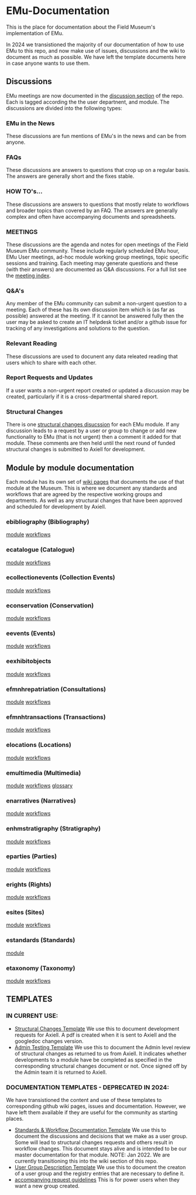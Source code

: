 # EMu-Documentation
This is the place for documentation about the Field Museum's implementation of EMu. 

In 2024 we transistioned the majority of our documentation of how to use EMu to this repo, and now make use of issues, discussions and the wiki to document as much as possible. We have left the template documents here in case anyone wants to use them.

## Discussions
EMu meetings are now documented in the [discussion section](https://github.com/fieldmuseum/EMu-Documentation/discussions) of the repo. Each is tagged according the the user departnent, and module. The discussions are divided into the following types:
### EMu in the News
  These discussions are fun mentions of EMu's in the news and can be from anyone.
### FAQs
  These discussions are answers to questions that crop up on a regular basis. The answers are generally short and the fixes stable.
### HOW TO's...
  These discussions are answers to questions that mostly relate to workflows and broader topics than covered by an FAQ. The answers are generally complex and often have accompanying documents and spreadsheets.
### MEETINGS
  These discussions are the agenda and notes for open meetings of the Field Museum EMu community. These include regularly scheduled EMu hour, EMu User meetings, ad-hoc module working group meetings, topic specific sessions and training. Each meeting may generate questions and these (with their answers) are documented as Q&A discussions. For a full list see the [meeting index](https://github.com/fieldmuseum/EMu-Documentation/discussions/1050).
### Q&A's
  Any member of the EMu community can submit a non-urgent question to a meeting. Each of these has its own discussion item which is (as far as possible) answered at the meeting. If it cannot be answered fully then the user may be asked to create an IT helpdesk ticket and/or a github issue for tracking of any investigations and solutions to the question. 
### Relevant Reading
  These discussions are used to docunent any data releated reading that users which to share with each other.
### Report Requests and Updates
  If a user wants a non-urgent report created or updated a discussion may be created, particularly if it is a cross-departmental shared report.
### Structural Changes
  There is one [structural changes disucssion](https://github.com/fieldmuseum/EMu-Documentation/discussions/categories/structural-changes) for each EMu module. If any discussion leads to a request by a user or group to change or add new functionality to EMu (that is not urgent) then a comment it added for that module. These comments are then held until the next round of funded structural changes is submitted to Axiell for development.

## Module by module documentation
Each module has its own set of [wiki pages](https://github.com/fieldmuseum/EMu-Documentation/wiki) that documents the use of that module at the Museum. This is where we document any standards and workflows that are agreed by the respective working groups and departments. As well as any structural changes that have been approved and scheduled for development by Axiell.
### ebibliography (Bibliography)
[module](https://github.com/fieldmuseum/EMu-Documentation/wiki/ebibliography-module) [workflows](https://github.com/fieldmuseum/EMu-Documentation/wiki/ebibliography-workflows)
### ecatalogue (Catalogue)
[module](https://github.com/fieldmuseum/EMu-Documentation/wiki/ecatalogue-module) [workflows](https://github.com/fieldmuseum/EMu-Documentation/wiki/ecatalogue-workflows)
### ecollectionevents (Collection Events)
[module](https://github.com/fieldmuseum/EMu-Documentation/wiki/ecollectionevents-module) [workflows](https://github.com/fieldmuseum/EMu-Documentation/wiki/ecollectionevents-workflows)
### econservation (Conservation)
[module](https://github.com/fieldmuseum/EMu-Documentation/wiki/econservation-module) [workflows](https://github.com/fieldmuseum/EMu-Documentation/wiki/econservation-workflows)
### eevents (Events)
[module](https://github.com/fieldmuseum/EMu-Documentation/wiki/eevents-module) [workflows](https://github.com/fieldmuseum/EMu-Documentation/wiki/eevents-workflows)
### eexhibitobjects
[module](https://github.com/fieldmuseum/EMu-Documentation/wiki/eexhibitobjects-module) [workflows](https://github.com/fieldmuseum/EMu-Documentation/wiki/eexhibitobjects-workflows)
### efmnhrepatriation (Consultations)
[module](https://github.com/fieldmuseum/EMu-Documentation/wiki/efmnhrepatriation-module) [workflows](https://github.com/fieldmuseum/EMu-Documentation/wiki/efmnhrepatriation-workflows)
### efmnhtransactions (Transactions)
[module](https://github.com/fieldmuseum/EMu-Documentation/wiki/efmnhtransactions-module) [workflows](https://github.com/fieldmuseum/EMu-Documentation/wiki/efmnhtransactions-workflows)
### elocations (Locations)
[module](https://github.com/fieldmuseum/EMu-Documentation/wiki/elocations-module) [workflows](https://github.com/fieldmuseum/EMu-Documentation/wiki/elocations-workflows)
### emultimedia (Multimedia)
[module](https://github.com/fieldmuseum/EMu-Documentation/wiki/emultimedia-module) [workflows](https://github.com/fieldmuseum/EMu-Documentation/wiki/emultimedia-workflows) [glossary](https://github.com/fieldmuseum/EMu-Documentation/wiki/emultimedia-glossary)
### enarratives (Narratives)
[module](https://github.com/fieldmuseum/EMu-Documentation/wiki/enarratives-module) [workflows](https://github.com/fieldmuseum/EMu-Documentation/wiki/enarratives-workflows)
### enhmstratigraphy (Stratigraphy)
[module](https://github.com/fieldmuseum/EMu-Documentation/wiki/enhmstratigraphy-module) [workflows](https://github.com/fieldmuseum/EMu-Documentation/wiki/enhmstratigraphy-workflows)
### eparties (Parties)
[module](https://github.com/fieldmuseum/EMu-Documentation/wiki/eparties-module) [workflows](https://github.com/fieldmuseum/EMu-Documentation/wiki/eparties-workflows)
### erights (Rights)
[module](https://github.com/fieldmuseum/EMu-Documentation/wiki/ecatalogue-module) [workflows](https://github.com/fieldmuseum/EMu-Documentation/wiki/ecatalogue-workflows)
### esites (Sites)
[module](https://github.com/fieldmuseum/EMu-Documentation/wiki/erights-module) [workflows](https://github.com/fieldmuseum/EMu-Documentation/wiki/erights-workflows)
### estandards (Standards)
[module](https://github.com/fieldmuseum/EMu-Documentation/wiki/estandards-module)
### etaxonomy (Taxonomy)
[module](https://github.com/fieldmuseum/EMu-Documentation/wiki/etaxonomy-module) [workflows](https://github.com/fieldmuseum/EMu-Documentation/wiki/etaxonomy-workflows)


## TEMPLATES 
### IN CURRENT USE:
- [Structural Changes Template](https://docs.google.com/document/d/19V6rYzCPe8_u5-JhoCf-sQ0zVDubF9xSHYqApmSaMaA/)
We use this to document development requests for Axiell. A pdf is created when it is sent to Axiell and the googledoc changes version.
- [Admin Testing Template](https://docs.google.com/document/d/16xxeky2kTEMUM4eW1GPQRQFUvvwUsG-gPhuRFNUWUa0/)
We use this to document the Admin level review of structural changes as returned to us from Axiell. It indicates whether developments to a module have be completed as specified in the corresponding structural changes document or not. Once signed off by the Admin team it is returned to Axiell.

### DOCUMENTATION TEMPLATES - DEPRECATED IN 2024: 
We have transistioned the content and use of these templates to corresponding github wiki pages, issues and documentation. However, we have left them available if they are useful for the community as starting places.
- [Standards & Workflow Documentation Template](https://docs.google.com/document/d/1L-lFa4STSxdCT8pe1EamQRyEgPI-yjHyAJ2L0id-170/)
We use this to document the discussions and decisions that we make as a user group. Some will lead to structural changes requests and others result in workflow changes. This document stays alive and is intended to be our master documentation for that module.  NOTE: Jan 2022. We are currently transitioning this into the wiki section of this repo.
- [User Group Description Template](https://docs.google.com/document/d/1iJ2I_X79dxPpbptJXkG3lYbekszdSqJL5P5yLTYly_o/)
We use this to document the creaton of a user group and the registry entries that are necessary to define it. 
- [accompanying request guidelines](https://docs.google.com/document/d/1K-kkldur2nQ4umQsbCT7DSPKiyZ9bquaXsC8ngLay98/) 
This is for power users when they want a new group created.

